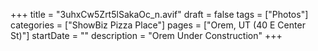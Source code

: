 +++
title = "3uhxCw5Zrt5lSakaOc_n.avif"
draft = false
tags = ["Photos"]
categories = ["ShowBiz Pizza Place"]
pages = ["Orem, UT (40 E Center St)"]
startDate = ""
description = "Orem Under Construction"
+++
